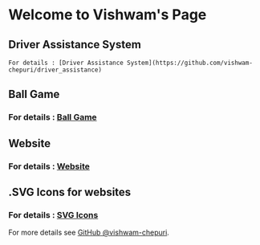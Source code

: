 # Welcome to Vishwam's Page


## Driver Assistance System

    For details : [Driver Assistance System](https://github.com/vishwam-chepuri/driver_assistance)
   
   
## Ball Game

   ### For details : [Ball Game](https://vishwam-chepuri.github.io/Ball-game/)
   
   
## Website 

   ### For details : [Website](https://vishwam-chepuri.github.io/Website/)
   
## .SVG Icons for websites  

   ### For details : [SVG Icons](https://vishwam-chepuri.github.io/SVG-ICONS/)


For more details see [GitHub @vishwam-chepuri](https://github.com/vishwam-chepuri).

